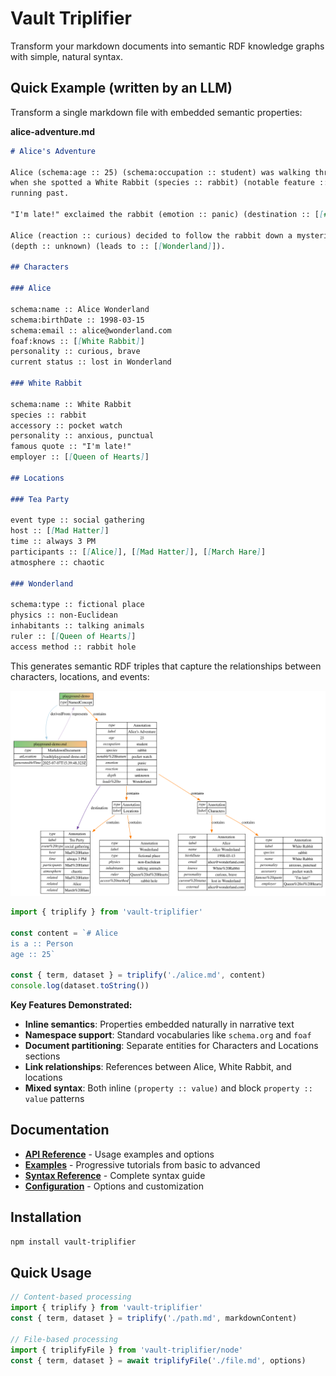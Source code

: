 # Vault Triplifier

Transform your markdown documents into semantic RDF knowledge graphs with simple, natural syntax.

## Quick Example (written by an LLM)

Transform a single markdown file with embedded semantic properties:

**alice-adventure.md**

```markdown
# Alice's Adventure

Alice (schema:age :: 25) (schema:occupation :: student) was walking through Oxford
when she spotted a White Rabbit (species :: rabbit) (notable feature :: pocket watch)
running past.

"I'm late!" exclaimed the rabbit (emotion :: panic) (destination :: [[#Tea Party]]).

Alice (reaction :: curious) decided to follow the rabbit down a mysterious hole
(depth :: unknown) (leads to :: [[Wonderland]]).

## Characters

### Alice

schema:name :: Alice Wonderland
schema:birthDate :: 1998-03-15
schema:email :: alice@wonderland.com
foaf:knows :: [[White Rabbit]]
personality :: curious, brave
current status :: lost in Wonderland

### White Rabbit

schema:name :: White Rabbit
species :: rabbit
accessory :: pocket watch
personality :: anxious, punctual
famous quote :: "I'm late!"
employer :: [[Queen of Hearts]]

## Locations

### Tea Party

event type :: social gathering
host :: [[Mad Hatter]]
time :: always 3 PM
participants :: [[Alice]], [[Mad Hatter]], [[March Hare]]
atmosphere :: chaotic

### Wonderland

schema:type :: fictional place
physics :: non-Euclidean
inhabitants :: talking animals
ruler :: [[Queen of Hearts]]
access method :: rabbit hole
```

This generates semantic RDF triples that capture the relationships between characters, locations, and events:

![Alice](./example-vault/alice.svg)

```javascript
import { triplify } from 'vault-triplifier'

const content = `# Alice
is a :: Person
age :: 25`

const { term, dataset } = triplify('./alice.md', content)
console.log(dataset.toString())
```

**Key Features Demonstrated:**

- **Inline semantics**: Properties embedded naturally in narrative text
- **Namespace support**: Standard vocabularies like `schema.org` and `foaf`
- **Document partitioning**: Separate entities for Characters and Locations sections
- **Link relationships**: References between Alice, White Rabbit, and locations
- **Mixed syntax**: Both inline `(property :: value)` and block `property :: value` patterns

## Documentation

- **[API Reference](./generated_docs.md)** - Usage examples and options
- **[Examples](./docs/examples/)** - Progressive tutorials from basic to advanced
- **[Syntax Reference](./docs/syntax-reference.md)** - Complete syntax guide
- **[Configuration](./docs/configuration.md)** - Options and customization

## Installation

```bash
npm install vault-triplifier
```

## Quick Usage

```javascript
// Content-based processing
import { triplify } from 'vault-triplifier'
const { term, dataset } = triplify('./path.md', markdownContent)

// File-based processing
import { triplifyFile } from 'vault-triplifier/node'
const { term, dataset } = await triplifyFile('./file.md', options)
```
